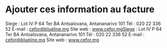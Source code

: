# Ajouter ces information au facture

Siege : Lot IV P 64 Ter BA Antsalovana, Antananarivo 101
Tél : 020 22 336 52
E-mail : cefor@blueline.mg
Site web : www.cefor.mgSiege : Lot IV P 64 Ter BA Antsalovana, Antananarivo 101
Tél : 020 22 336 52
E-mail : cefor@blueline.mg
Site web : www.cefor.mg